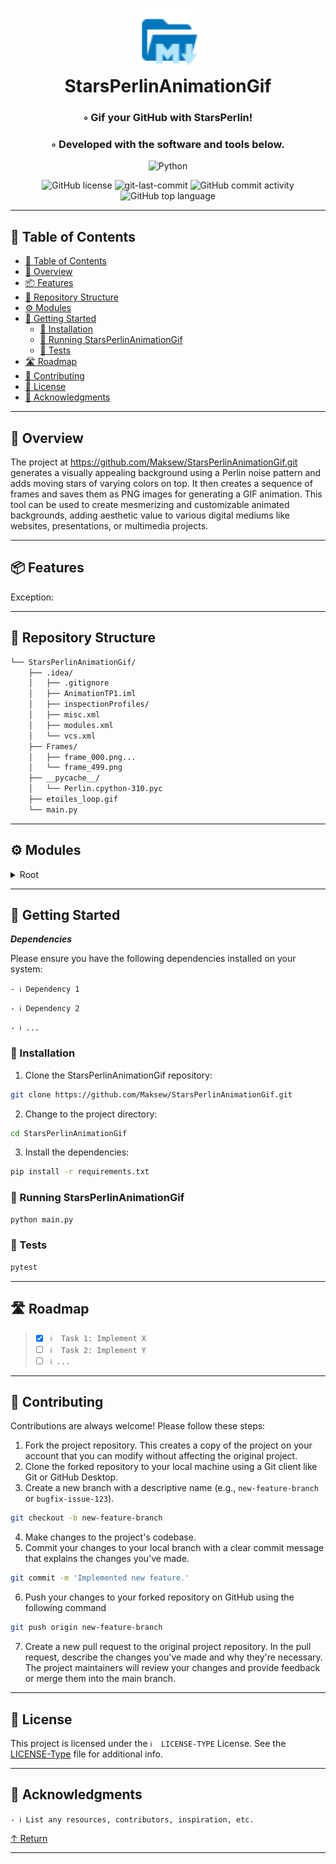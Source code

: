 <div align="center">
<h1 align="center">
<img src="https://raw.githubusercontent.com/PKief/vscode-material-icon-theme/ec559a9f6bfd399b82bb44393651661b08aaf7ba/icons/folder-markdown-open.svg" width="100" />
<br>StarsPerlinAnimationGif</h1>
<h3>◦ Gif your GitHub with StarsPerlin!</h3>
<h3>◦ Developed with the software and tools below.</h3>

<p align="center">
<img src="https://img.shields.io/badge/Python-3776AB.svg?style&logo=Python&logoColor=white" alt="Python" />
</p>
<img src="https://img.shields.io/github/license/Maksew/StarsPerlinAnimationGif.git?style&color=5D6D7E" alt="GitHub license" />
<img src="https://img.shields.io/github/last-commit/Maksew/StarsPerlinAnimationGif.git?style&color=5D6D7E" alt="git-last-commit" />
<img src="https://img.shields.io/github/commit-activity/m/Maksew/StarsPerlinAnimationGif.git?style&color=5D6D7E" alt="GitHub commit activity" />
<img src="https://img.shields.io/github/languages/top/Maksew/StarsPerlinAnimationGif.git?style&color=5D6D7E" alt="GitHub top language" />
</div>

---

## 📖 Table of Contents
- [📖 Table of Contents](#-table-of-contents)
- [📍 Overview](#-overview)
- [📦 Features](#-features)
- [📂 Repository Structure](#-repository-structure)
- [⚙️ Modules](#modules)
- [🚀 Getting Started](#-getting-started)
    - [🔧 Installation](#-installation)
    - [🤖 Running StarsPerlinAnimationGif](#-running-StarsPerlinAnimationGif)
    - [🧪 Tests](#-tests)
- [🛣 Roadmap](#-roadmap)
- [🤝 Contributing](#-contributing)
- [📄 License](#-license)
- [👏 Acknowledgments](#-acknowledgments)

---


## 📍 Overview

The project at https://github.com/Maksew/StarsPerlinAnimationGif.git generates a visually appealing background using a Perlin noise pattern and adds moving stars of varying colors on top. It then creates a sequence of frames and saves them as PNG images for generating a GIF animation. This tool can be used to create mesmerizing and customizable animated backgrounds, adding aesthetic value to various digital mediums like websites, presentations, or multimedia projects.

---

## 📦 Features

Exception: 

---


## 📂 Repository Structure

```sh
└── StarsPerlinAnimationGif/
    ├── .idea/
    │   ├── .gitignore
    │   ├── AnimationTP1.iml
    │   ├── inspectionProfiles/
    │   ├── misc.xml
    │   ├── modules.xml
    │   └── vcs.xml
    ├── Frames/
    │   ├── frame_000.png...
    │   └── frame_499.png
    ├── __pycache__/
    │   └── Perlin.cpython-310.pyc
    ├── etoiles_loop.gif
    └── main.py
```


---

## ⚙️ Modules

<details closed><summary>Root</summary>

| File                                                                               | Summary                                                                                                                                                                                                                        |
| ---                                                                                | ---                                                                                                                                                                                                                            |
| [main.py](https://github.com/Maksew/StarsPerlinAnimationGif.git/blob/main/main.py) | This code generates a background with a perlin noise pattern and adds moving stars of different colors on top. It then creates a series of frames and saves them as PNG images, which can be used to generate a GIF animation. |

</details>

---

## 🚀 Getting Started

***Dependencies***

Please ensure you have the following dependencies installed on your system:

`- ℹ️ Dependency 1`

`- ℹ️ Dependency 2`

`- ℹ️ ...`

### 🔧 Installation

1. Clone the StarsPerlinAnimationGif repository:
```sh
git clone https://github.com/Maksew/StarsPerlinAnimationGif.git
```

2. Change to the project directory:
```sh
cd StarsPerlinAnimationGif
```

3. Install the dependencies:
```sh
pip install -r requirements.txt
```

### 🤖 Running StarsPerlinAnimationGif

```sh
python main.py
```

### 🧪 Tests
```sh
pytest
```

---


## 🛣 Roadmap

> - [X] `ℹ️  Task 1: Implement X`
> - [ ] `ℹ️  Task 2: Implement Y`
> - [ ] `ℹ️ ...`


---

## 🤝 Contributing

Contributions are always welcome! Please follow these steps:
1. Fork the project repository. This creates a copy of the project on your account that you can modify without affecting the original project.
2. Clone the forked repository to your local machine using a Git client like Git or GitHub Desktop.
3. Create a new branch with a descriptive name (e.g., `new-feature-branch` or `bugfix-issue-123`).
```sh
git checkout -b new-feature-branch
```
4. Make changes to the project's codebase.
5. Commit your changes to your local branch with a clear commit message that explains the changes you've made.
```sh
git commit -m 'Implemented new feature.'
```
6. Push your changes to your forked repository on GitHub using the following command
```sh
git push origin new-feature-branch
```
7. Create a new pull request to the original project repository. In the pull request, describe the changes you've made and why they're necessary.
The project maintainers will review your changes and provide feedback or merge them into the main branch.

---

## 📄 License

This project is licensed under the `ℹ️  LICENSE-TYPE` License. See the [LICENSE-Type](LICENSE) file for additional info.

---

## 👏 Acknowledgments

`- ℹ️ List any resources, contributors, inspiration, etc.`

[↑ Return](#Top)

---
